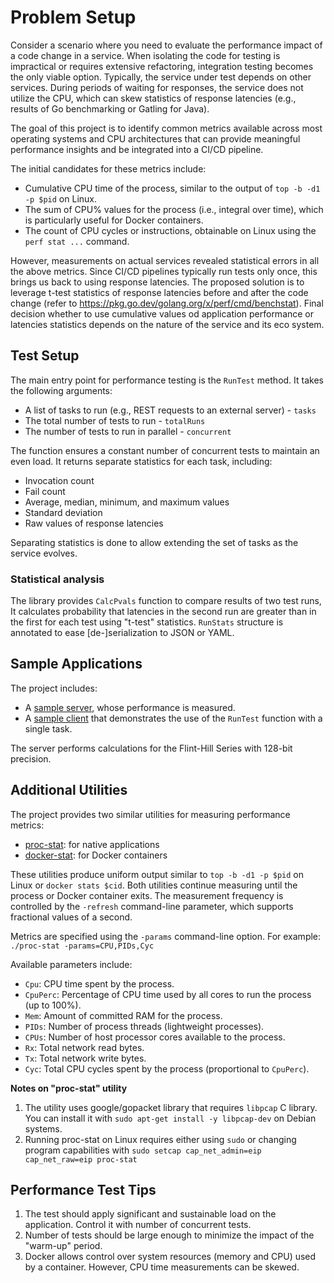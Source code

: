 # Problem Setup

Consider a scenario where you need to evaluate the performance impact of a code change in a service. When isolating the code for testing is impractical or requires extensive refactoring, integration testing becomes the only viable option. Typically, the service under test depends on other services. During periods of waiting for responses, the service does not utilize the CPU, which can skew statistics of response latencies (e.g., results of Go benchmarking or Gatling for Java).

The goal of this project is to identify common metrics available across most operating systems and CPU architectures that can provide meaningful performance insights and be integrated into a CI/CD pipeline.

The initial candidates for these metrics include:
- Cumulative CPU time of the process, similar to the output of `top -b -d1 -p $pid` on Linux.
- The sum of CPU% values for the process (i.e., integral over time), which is particularly useful for Docker containers.
- The count of CPU cycles or instructions, obtainable on Linux using the `perf stat ...` command.

However, measurements on actual services revealed statistical errors in all the above metrics. Since CI/CD pipelines typically run tests only once, this brings us back to using response latencies. The proposed solution is to leverage t-test statistics of response latencies before and after the code change (refer to https://pkg.go.dev/golang.org/x/perf/cmd/benchstat). Final decision whether to use cumulative values od application performance or latencies statistics depends on the nature of the service and its eco system.

## Test Setup

The main entry point for performance testing is the `RunTest` method. It takes the following arguments:
- A list of tasks to run (e.g., REST requests to an external server) - `tasks`
- The total number of tests to run - `totalRuns`
- The number of tests to run in parallel - `concurrent`

The function ensures a constant number of concurrent tests to maintain an even load. It returns separate statistics for each task, including:
- Invocation count
- Fail count
- Average, median, minimum, and maximum values
- Standard deviation
- Raw values of response latencies

Separating statistics is done to allow extending the set of tasks as the service evolves.

### Statistical analysis
The library provides `CalcPvals` function to compare results of two test runs, It calculates probability that latencies in the second run are greater  than in the first for each test using "t-test" statistics. `RunStats` structure is annotated to ease [de-]serialization to JSON or YAML.

## Sample Applications

The project includes:
- A [sample server](./cmd/sample-server), whose performance is measured.
- A [sample client](./cmd/sample-client) that demonstrates the use of the `RunTest` function with a single task.

The server performs calculations for the Flint-Hill Series with 128-bit precision.

## Additional Utilities

The project provides two similar utilities for measuring performance metrics:
- [proc-stat](./cmd/proc-stat): for native applications
- [docker-stat](./cmd/docker-stat): for Docker containers

These utilities produce uniform output similar to `top -b -d1 -p $pid` on Linux or `docker stats $cid`. Both utilities continue measuring until the process or Docker container exits. The measurement frequency is controlled by the `-refresh` command-line parameter, which supports fractional values of a second.

Metrics are specified using the `-params` command-line option. For example:
`./proc-stat -params=CPU,PIDs,Cyc`

Available parameters include:
- `Cpu`: CPU time spent by the process.
- `CpuPerc`: Percentage of CPU time used by all cores to run the process (up to 100%).
- `Mem`: Amount of committed RAM for the process.
- `PIDs`: Number of process threads (lightweight processes).
- `CPUs`: Number of host processor cores available to the process.
- `Rx`: Total network read bytes.
- `Tx`: Total network write bytes.
- `Cyc`: Total CPU cycles spent by the process (proportional to `CpuPerc`).

**Notes on "proc-stat" utility**
1. The utility uses google/gopacket library that requires `libpcap` C library. You can install it with `sudo apt-get install -y libpcap-dev` on Debian systems.
2. Running proc-stat on Linux requires either using `sudo` or changing program capabilities with `sudo setcap cap_net_admin=eip cap_net_raw=eip proc-stat`

## Performance Test Tips

1. The test should apply significant and sustainable load on the application. Control it with number of concurrent tests.
1. Number of tests should be large enough to minimize the impact of the "warm-up" period.
1. Docker allows control over system resources (memory and CPU) used by a container. However, CPU time measurements can be skewed.
